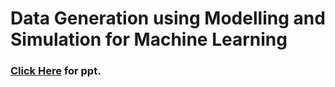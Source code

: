 # **Data Generation using Modelling and Simulation for Machine Learning**

### **<a href="https://docs.google.com/presentation/d/e/2PACX-1vS_KY7Yqjcj8P8P7I4PuoOXV_QN9cRPvKwHW6wbqYRAJRiZbl87O-uaquSWahwpww/pub?start=false&loop=false&delayms=60000"> Click Here</a> for ppt.** 
